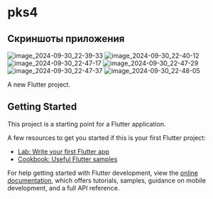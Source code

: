 # pks4

## Скриншоты приложения

![image_2024-09-30_22-39-33](https://github.com/user-attachments/assets/b7176477-2377-448a-9f08-3e887bf52aa7)
![image_2024-09-30_22-40-12](https://github.com/user-attachments/assets/cfab8a19-7dc8-41af-b696-59b8f10fd28a)
![image_2024-09-30_22-47-17](https://github.com/user-attachments/assets/556d512d-1e3c-43f2-b121-16b77d64fc3d)
![image_2024-09-30_22-47-29](https://github.com/user-attachments/assets/8e06279c-f19e-4f37-8b6a-b3f31262eeb7)
![image_2024-09-30_22-47-37](https://github.com/user-attachments/assets/c823270f-3c04-416b-9c4a-1339e2b804c4)
![image_2024-09-30_22-48-05](https://github.com/user-attachments/assets/e88484e3-92c6-4feb-901d-07ad07309c27)



A new Flutter project.

## Getting Started

This project is a starting point for a Flutter application.

A few resources to get you started if this is your first Flutter project:

- [Lab: Write your first Flutter app](https://docs.flutter.dev/get-started/codelab)
- [Cookbook: Useful Flutter samples](https://docs.flutter.dev/cookbook)

For help getting started with Flutter development, view the
[online documentation](https://docs.flutter.dev/), which offers tutorials,
samples, guidance on mobile development, and a full API reference.
